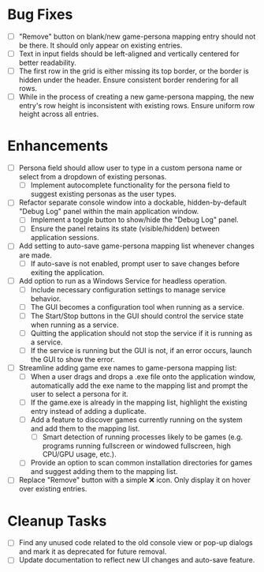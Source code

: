 # Bug Fixes

- [ ] "Remove" button on blank/new game-persona mapping entry should not be there. It should only appear on existing entries.
- [ ] Text in input fields should be left-aligned and vertically centered for better readability.
- [ ] The first row in the grid is either missing its top border, or the border is hidden under the header. Ensure consistent border rendering for all rows.
- [ ] While in the process of creating a new game-persona mapping, the new entry's row height is inconsistent with existing rows. Ensure uniform row height across all entries.

# Enhancements

- [ ] Persona field should allow user to type in a custom persona name or select from a dropdown of existing personas.
  - [ ] Implement autocomplete functionality for the persona field to suggest existing personas as the user types.
- [ ] Refactor separate console window into a dockable, hidden-by-default "Debug Log" panel within the main application window.
  - [ ] Implement a toggle button to show/hide the "Debug Log" panel.
  - [ ] Ensure the panel retains its state (visible/hidden) between application sessions.
- [ ] Add setting to auto-save game-persona mapping list whenever changes are made.
  - [ ] If auto-save is not enabled, prompt user to save changes before exiting the application.
- [ ] Add option to run as a Windows Service for headless operation.
  - [ ] Include necessary configuration settings to manage service behavior.
  - [ ] The GUI becomes a configuration tool when running as a service.
  - [ ] The Start/Stop buttons in the GUI should control the service state when running as a service.
  - [ ] Quitting the application should not stop the service if it is running as a service.
  - [ ] If the service is running but the GUI is not, if an error occurs, launch the GUI to show the error.
- [ ] Streamline adding game exe names to game-persona mapping list:
  - [ ] When a user drags and drops a .exe file onto the application window, automatically add the exe name to the mapping list and prompt the user to select a persona for it.
  - [ ] If the game.exe is already in the mapping list, highlight the existing entry instead of adding a duplicate.
  - [ ] Add a feature to discover games currently running on the system and add them to the mapping list.
    - [ ] Smart detection of running processes likely to be games (e.g. programs running fullscreen or windowed fullscreen, high CPU/GPU usage, etc.).
  - [ ] Provide an option to scan common installation directories for games and suggest adding them to the mapping list.
- [ ] Replace "Remove" button with a simple ❌ icon. Only display it on hover over existing entries.

# Cleanup Tasks

- [ ] Find any unused code related to the old console view or pop-up dialogs and mark it as deprecated for future removal.
- [ ] Update documentation to reflect new UI changes and auto-save feature.
